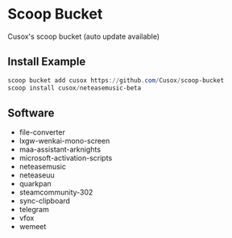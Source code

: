# Scoop Bucket

Cusox's scoop bucket (auto update available)

## Install Example

```powershell
scoop bucket add cusox https://github.com/Cusox/scoop-bucket
scoop install cusox/neteasemusic-beta
```

## Software

- file-converter
- lxgw-wenkai-mono-screen
- maa-assistant-arknights
- microsoft-activation-scripts
- neteasemusic
- neteaseuu
- quarkpan
- steamcommunity-302
- sync-clipboard
- telegram
- vfox
- wemeet
